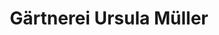 ---
title: "Gärtnerei Ursula Müller"
url: /garz-ruegen/gaertnerei-ursula-mueller/
shop: Garten-Center
---